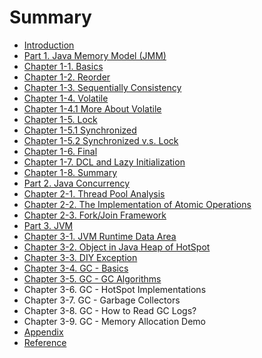 # Summary

* [Introduction](README.md)
* [Part 1. Java Memory Model \(JMM\)](part-1-java-memory-model-jmm.md)
* [Chapter 1-1. Basics](chapter1.md)
* [Chapter 1-2. Reorder](002.md)
* [Chapter 1-3. Sequentially Consistency](sequentially-consistency.md)
* [Chapter 1-4. Volatile](chapter4-volatile.md)
* [Chapter 1-4.1 More About Volatile](chapter41-more-about-volatile.md)
* [Chapter 1-5. Lock](chapter5-lock.md)
* [Chapter 1-5.1 Synchronized](chapter51-synchronized.md)
* [Chapter 1-5.2 Synchronized v.s. Lock](chapter-1-52-synchronized-vs-lock.md)
* [Chapter 1-6. Final](chapter6-final.md)
* [Chapter 1-7. DCL and Lazy Initialization](1111111.md)
* [Chapter 1-8. Summary](chapter8-summary.md)
* [Part 2. Java Concurrency](part-2-java-concurrency.md)
* [Chapter 2-1. Thread Pool Analysis](chapter9-thread-pool-analysis.md)
* [Chapter 2-2. The Implementation of Atomic Operations](chapter10-the-implementation-of-atomic-operations.md)
* [Chapter 2-3. Fork/Join Framework](chapter-11-forkjoin-framework.md)
* [Part 3. JVM](part3-jvm.md)
* [Chapter 3-1. JVM Runtime Data Area](chapter-3-1-jvm-runtime-data-area.md)
* [Chapter 3-2. Object in Java Heap of HotSpot](chapter-3-2-object-in-java-heap-of-hotspot.md)
* [Chapter 3-3. DIY Exception](chapter-3-3-diy-exception.md)
* [Chapter 3-4. GC - Basics](chapter-3-4-gc-basics.md)
* [Chapter 3-5. GC - GC Algorithms](chapter-3-5-gc-gc-algorithms.md)
* Chapter 3-6. GC - HotSpot Implementations
* Chapter 3-7. GC - Garbage Collectors
* Chapter 3-8. GC - How to Read GC Logs?
* Chapter 3-9. GC - Memory Allocation Demo
* [Appendix](appendix.md)
* [Reference](reference.md)

